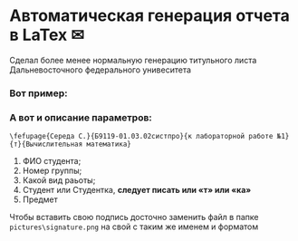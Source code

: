 # Автоматическая генерация отчета в LaTex ✉
Сделал более менее нормальную генерацию титульного листа Дальневосточного федерального унивеситета
### Вот пример:

### А вот и описание параметров:
```
\fefupage{Середа С.}{Б9119-01.03.02систпро}{к лабораторной работе №1}{т}{Вычислительная математика}
```
1. ФИО студента;
2. Номер группы;
3. Какой вид раьоты;
4. Студент или Студентка, __следует писать или «т» или «ка»__
5. Предмет

Чтобы вставить свою подпись досточно заменить файл в папке `pictures\signature.png` на свой с таким же именем и форматом
